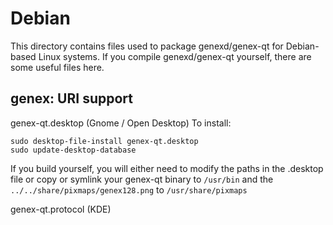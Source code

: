 
Debian
====================
This directory contains files used to package genexd/genex-qt
for Debian-based Linux systems. If you compile genexd/genex-qt yourself, there are some useful files here.

## genex: URI support ##


genex-qt.desktop  (Gnome / Open Desktop)
To install:

	sudo desktop-file-install genex-qt.desktop
	sudo update-desktop-database

If you build yourself, you will either need to modify the paths in
the .desktop file or copy or symlink your genex-qt binary to `/usr/bin`
and the `../../share/pixmaps/genex128.png` to `/usr/share/pixmaps`

genex-qt.protocol (KDE)

